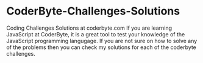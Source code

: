 # CoderByte-Challenges-Solutions
Coding Challenges Solutions at coderbyte.com
If you are learning JavaScript at CoderByte, it is a great tool to test your knowledge of the JavaScript programming langugage. 
If you are not sure on how to solve any of the problems then you can check my solutions for each of the coderbyte challenges.
